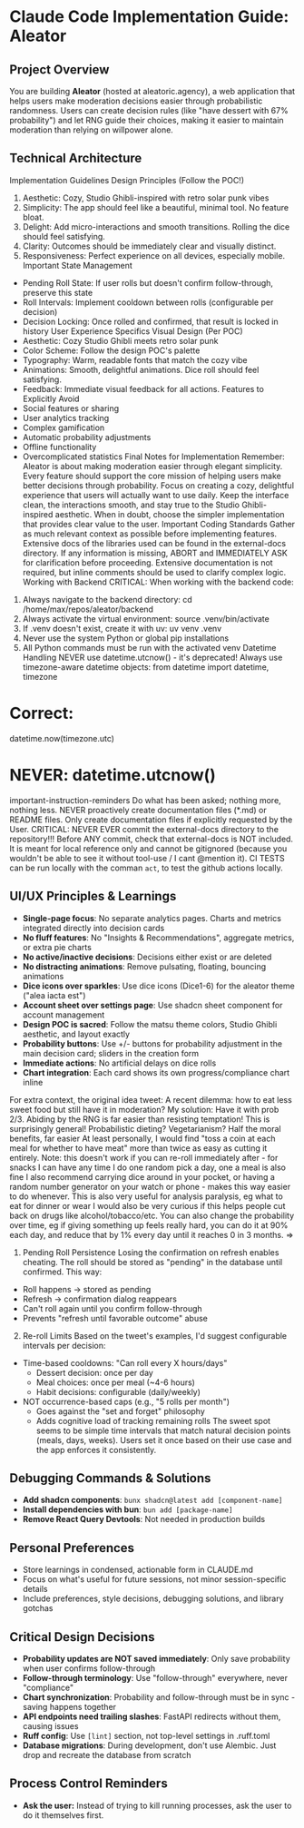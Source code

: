  # Claude Code Implementation Guide: Aleator
  ## Project Overview
  You are building **Aleator** (hosted at aleatoric.agency), a web application that helps users make moderation decisions easier through probabilistic randomness. Users can create decision rules (like "have dessert with 67%
  probability") and let RNG guide their choices, making it easier to maintain moderation than relying on willpower alone.
  ## Technical Architecture
  Implementation Guidelines
  Design Principles (Follow the POC!)
  1. Aesthetic: Cozy, Studio Ghibli-inspired with retro solar punk vibes
  2. Simplicity: The app should feel like a beautiful, minimal tool. No feature bloat.
  3. Delight: Add micro-interactions and smooth transitions. Rolling the dice should feel satisfying.
  4. Clarity: Outcomes should be immediately clear and visually distinct.
  5. Responsiveness: Perfect experience on all devices, especially mobile.
  Important State Management
  - Pending Roll State: If user rolls but doesn't confirm follow-through, preserve this state
  - Roll Intervals: Implement cooldown between rolls (configurable per decision)
  - Decision Locking: Once rolled and confirmed, that result is locked in history
  User Experience Specifics
  Visual Design (Per POC)
  - Aesthetic: Cozy Studio Ghibli meets retro solar punk
  - Color Scheme: Follow the design POC's palette
  - Typography: Warm, readable fonts that match the cozy vibe
  - Animations: Smooth, delightful animations. Dice roll should feel satisfying.
  - Feedback: Immediate visual feedback for all actions.
  Features to Explicitly Avoid
  - Social features or sharing
  - User analytics tracking
  - Complex gamification
  - Automatic probability adjustments
  - Offline functionality
  - Overcomplicated statistics
  Final Notes for Implementation
  Remember: Aleator is about making moderation easier through elegant simplicity. Every feature should support the core mission of helping users make better decisions through probability. 
  Focus on creating a cozy, delightful experience that users will actually want to use daily. Keep the interface clean, the interactions smooth, and stay true to the Studio Ghibli-inspired aesthetic. When in doubt, choose the simpler
  implementation that provides clear value to the user.
  Important Coding Standards
  Gather as much relevant context as possible before implementing features. Extensive docs of the libraries used can be found in the external-docs directory. If any information is missing, ABORT and IMMEDIATELY ASK for clarification
  before proceeding.
  Extensive documentation is not required, but inline comments should be used to clarify complex logic.
  Working with Backend
  CRITICAL: When working with the backend code:
  1. Always navigate to the backend directory: cd /home/max/repos/aleator/backend
  2. Always activate the virtual environment: source .venv/bin/activate
  3. If .venv doesn't exist, create it with uv: uv venv .venv
  4. Never use the system Python or global pip installations
  5. All Python commands must be run with the activated venv
  Datetime Handling
  NEVER use datetime.utcnow() - it's deprecated! Always use timezone-aware datetime objects:
  from datetime import datetime, timezone
  # Correct:
  datetime.now(timezone.utc)
  # NEVER: datetime.utcnow()
  important-instruction-reminders
  Do what has been asked; nothing more, nothing less.
  NEVER proactively create documentation files (*.md) or README files. Only create documentation files if explicitly requested by the User.
  CRITICAL: NEVER EVER commit the external-docs directory to the repository!!! Before ANY commit, check that external-docs is NOT included. It is meant for local reference only and cannot be gitignored (because you wouldn't be able to see it without tool-use / I cant @mention it).
  CI TESTS can be run locally with the comman `act`, to test the github actions locally.

## UI/UX Principles & Learnings
- **Single-page focus**: No separate analytics pages. Charts and metrics integrated directly into decision cards
- **No fluff features**: No "Insights & Recommendations", aggregate metrics, or extra pie charts
- **No active/inactive decisions**: Decisions either exist or are deleted
- **No distracting animations**: Remove pulsating, floating, bouncing animations
- **Dice icons over sparkles**: Use dice icons (Dice1-6) for the aleator theme ("alea iacta est")
- **Account sheet over settings page**: Use shadcn sheet component for account management
- **Design POC is sacred**: Follow the matsu theme colors, Studio Ghibli aesthetic, and layout exactly
- **Probability buttons**: Use +/- buttons for probability adjustment in the main decision card; sliders in the creation form
- **Immediate actions**: No artificial delays on dice rolls
- **Chart integration**: Each card shows its own progress/compliance chart inline

 For extra context, the original idea tweet:
   A recent dilemma: how to eat less sweet food but still have it in moderation? My solution: Have it with prob 2/3. Abiding
   by the RNG is far easier than resisting temptation! This is surprisingly general! Probabilistic dieting? Vegetarianism? 
  Half the moral benefits, far easier At least personally, I would find "toss a coin at each meal for whether to have meat" 
  more than twice as easy as cutting it entirely. Note: this doesn't work if you can re-roll immediately after - for snacks 
  I can have any time I do one random pick a day, one a meal is also fine I also recommend carrying dice around in your 
  pocket, or having a random number generator on your watch or phone - makes this way easier to do whenever. This is also 
  very useful for analysis paralysis, eg what to eat for dinner or wear I would also be very curious if this helps people 
  cut back on drugs like alcohol/tobacco/etc. You can also change the probability over time, eg if giving something up feels
   really hard, you can do it at 90% each day, and reduce that by 1% every day until it reaches 0 in 3 months.
=>
  1. Pending Roll Persistence
  Losing the confirmation on refresh enables cheating. The roll should be stored as "pending" in
  the database until confirmed. This way:
  - Roll happens → stored as pending
  - Refresh → confirmation dialog reappears
  - Can't roll again until you confirm follow-through
  - Prevents "refresh until favorable outcome" abuse
  2. Re-roll Limits
  Based on the tweet's examples, I'd suggest configurable intervals per decision:
  - Time-based cooldowns: "Can roll every X hours/days"
    - Dessert decision: once per day
    - Meal choices: once per meal (~4-6 hours)
    - Habit decisions: configurable (daily/weekly)
  - NOT occurrence-based caps (e.g., "5 rolls per month")
    - Goes against the "set and forget" philosophy
    - Adds cognitive load of tracking remaining rolls
  The sweet spot seems to be simple time intervals that match natural decision points (meals, days, weeks). Users set it
  once based on their use case and the app enforces it consistently.

## Debugging Commands & Solutions
- **Add shadcn components**: `bunx shadcn@latest add [component-name]`
- **Install dependencies with bun**: `bun add [package-name]`
- **Remove React Query Devtools**: Not needed in production builds

## Personal Preferences
- Store learnings in condensed, actionable form in CLAUDE.md
- Focus on what's useful for future sessions, not minor session-specific details
- Include preferences, style decisions, debugging solutions, and library gotchas

## Critical Design Decisions
- **Probability updates are NOT saved immediately**: Only save probability when user confirms follow-through
- **Follow-through terminology**: Use "follow-through" everywhere, never "compliance"
- **Chart synchronization**: Probability and follow-through must be in sync - saving happens together
- **API endpoints need trailing slashes**: FastAPI redirects without them, causing issues
- **Ruff config**: Use `[lint]` section, not top-level settings in .ruff.toml
- **Database migrations**: During development, don't use Alembic. Just drop and recreate the database from scratch

## Process Control Reminders
- **Ask the user:** Instead of trying to kill running processes, ask the user to do it themselves first.

